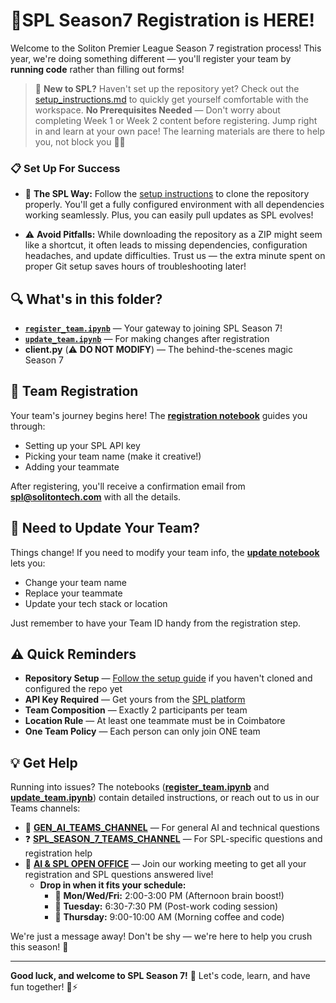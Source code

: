 # 🎉SPL Season7 Registration is HERE!

Welcome to the Soliton Premier League Season 7 registration process! This year, we're doing something different — you'll register your team by **running code** rather than filling out forms!

> 🔧 **New to SPL?** Haven't set up the repository yet? Check out the [setup_instructions.md](../setup_instructions.md) to quickly get yourself comfortable with the workspace.
> **No Prerequisites Needed** — Don't worry about completing Week 1 or Week 2 content before registering. Jump right in and learn at your own pace! The learning materials are there to help you, not block you 🧠✨

### 📋 Set Up For Success

- 🚀 **The SPL Way:** Follow the [setup instructions](../setup_instructions.md) to clone the repository properly. You'll get a fully configured environment with all dependencies working seamlessly. Plus, you can easily pull updates as SPL evolves!

- ⚠️ **Avoid Pitfalls:** While downloading the repository as a ZIP might seem like a shortcut, it often leads to missing dependencies, configuration headaches, and update difficulties. Trust us — the extra minute spent on proper Git setup saves hours of troubleshooting later!

## 🔍 What's in this folder?

- [**`register_team.ipynb`**](./register_team.ipynb) — Your gateway to joining SPL Season 7!
- [**`update_team.ipynb`**](./update_team.ipynb) — For making changes after registration
- **client.py** (⚠️ **DO NOT MODIFY**) — The behind-the-scenes magic Season 7 

## 🤝 Team Registration

Your team's journey begins here! The [**registration notebook**](./register_team.ipynb) guides you through:

- Setting up your SPL API key
- Picking your team name (make it creative!)
- Adding your teammate

After registering, you'll receive a confirmation email from **spl@solitontech.com** with all the details.

## 🔄 Need to Update Your Team?

Things change! If you need to modify your team info, the [**update notebook**](./update_team.ipynb) lets you:

- Change your team name
- Replace your teammate
- Update your tech stack or location

Just remember to have your Team ID handy from the registration step.

## ⚠️ Quick Reminders

- **Repository Setup** — [Follow the setup guide](https://spl.solitontech.ai/docs/setup-tools/intro) if you haven't cloned and configured the repo yet
- **API Key Required** — Get yours from the [SPL platform](https://spl-leaderboard.solitontech.ai/)
- **Team Composition** — Exactly 2 participants per team
- **Location Rule** — At least one teammate must be in Coimbatore
- **One Team Policy** — Each person can only join ONE team


## 💡 Get Help

Running into issues? The notebooks ([**register_team.ipynb**](./register_team.ipynb) and [**update_team.ipynb**](./update_team.ipynb)) contain detailed instructions, or reach out to us in our Teams channels:

- 💬 [**GEN_AI_TEAMS_CHANNEL**](https://teams.microsoft.com/l/channel/19%3Aaf4e16f3a50a4372846dd40805221b91%40thread.tacv2/Generative%20AI?groupId=3b6ae143-8bc8-4f55-b828-a6972eb8d47b&tenantId=06ed72e8-a419-4795-9eb3-5512cf1d3d98) — For general AI and technical questions
- ❓ [**SPL_SEASON_7_TEAMS_CHANNEL**](https://teams.microsoft.com/l/channel/19%3Af0e7c7328075454ea9ef89b0f51e62a3%40thread.tacv2/7%20-%20SPL%20Season%207?groupId=3b6ae143-8bc8-4f55-b828-a6972eb8d47b&tenantId=06ed72e8-a419-4795-9eb3-5512cf1d3d98) — For SPL-specific questions and registration help
- 🎯 [**AI & SPL OPEN OFFICE**](https://teams.microsoft.com/l/meetup-join/19%3ameeting_YjliNmI2NGUtM2YyNi00NDUyLWIzYTgtZThhMGUyYTIzYzlm%40thread.v2/0?context=%7b%22Tid%22%3a%2206ed72e8-a419-4795-9eb3-5512cf1d3d98%22%2c%22Oid%22%3a%221de93ab7-8ad1-4268-8b41-bf54215f7ac1%22%7d) — Join our working meeting to get all your registration and SPL questions answered live!
  - **Drop in when it fits your schedule:** 
    - 📅 **Mon/Wed/Fri:** 2:00-3:00 PM (Afternoon brain boost!)
    - 📅 **Tuesday:** 6:30-7:30 PM (Post-work coding session)
    - 📅 **Thursday:** 9:00-10:00 AM (Morning coffee and code)

We're just a message away! Don't be shy — we're here to help you crush this season! 🚀

---

**Good luck, and welcome to SPL Season 7!** 🚀 Let's code, learn, and have fun together! 🧠⚡
